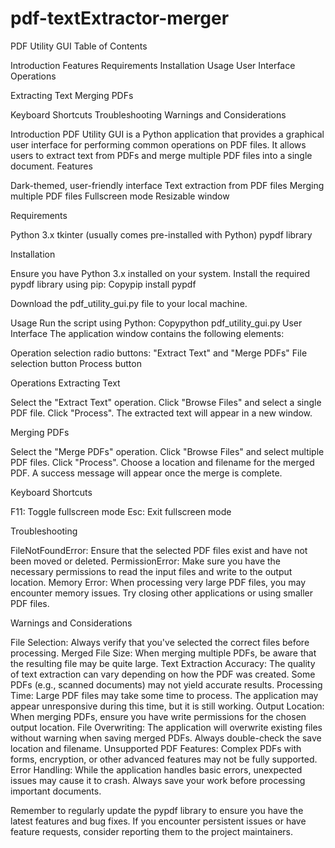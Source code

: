 # pdf-textExtractor-merger
PDF Utility GUI
Table of Contents

Introduction
Features
Requirements
Installation
Usage
User Interface
Operations

Extracting Text
Merging PDFs


Keyboard Shortcuts
Troubleshooting
Warnings and Considerations

Introduction
PDF Utility GUI is a Python application that provides a graphical user interface for performing common operations on PDF files. It allows users to extract text from PDFs and merge multiple PDF files into a single document.
Features

Dark-themed, user-friendly interface
Text extraction from PDF files
Merging multiple PDF files
Fullscreen mode
Resizable window

Requirements

Python 3.x
tkinter (usually comes pre-installed with Python)
pypdf library

Installation

Ensure you have Python 3.x installed on your system.
Install the required pypdf library using pip:
Copypip install pypdf

Download the pdf_utility_gui.py file to your local machine.

Usage
Run the script using Python:
Copypython pdf_utility_gui.py
User Interface
The application window contains the following elements:

Operation selection radio buttons: "Extract Text" and "Merge PDFs"
File selection button
Process button

Operations
Extracting Text

Select the "Extract Text" operation.
Click "Browse Files" and select a single PDF file.
Click "Process".
The extracted text will appear in a new window.

Merging PDFs

Select the "Merge PDFs" operation.
Click "Browse Files" and select multiple PDF files.
Click "Process".
Choose a location and filename for the merged PDF.
A success message will appear once the merge is complete.

Keyboard Shortcuts

F11: Toggle fullscreen mode
Esc: Exit fullscreen mode

Troubleshooting

FileNotFoundError: Ensure that the selected PDF files exist and have not been moved or deleted.
PermissionError: Make sure you have the necessary permissions to read the input files and write to the output location.
Memory Error: When processing very large PDF files, you may encounter memory issues. Try closing other applications or using smaller PDF files.

Warnings and Considerations

File Selection: Always verify that you've selected the correct files before processing.
Merged File Size: When merging multiple PDFs, be aware that the resulting file may be quite large.
Text Extraction Accuracy: The quality of text extraction can vary depending on how the PDF was created. Some PDFs (e.g., scanned documents) may not yield accurate results.
Processing Time: Large PDF files may take some time to process. The application may appear unresponsive during this time, but it is still working.
Output Location: When merging PDFs, ensure you have write permissions for the chosen output location.
File Overwriting: The application will overwrite existing files without warning when saving merged PDFs. Always double-check the save location and filename.
Unsupported PDF Features: Complex PDFs with forms, encryption, or other advanced features may not be fully supported.
Error Handling: While the application handles basic errors, unexpected issues may cause it to crash. Always save your work before processing important documents.

Remember to regularly update the pypdf library to ensure you have the latest features and bug fixes. If you encounter persistent issues or have feature requests, consider reporting them to the project maintainers.
